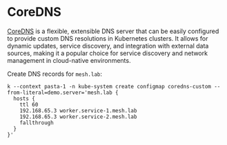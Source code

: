 # CoreDNS

[CoreDNS](https://coredns.io) is a flexible, extensible DNS server that can be easily configured to provide custom DNS resolutions in Kubernetes clusters. It allows for dynamic updates, service discovery, and integration with external data sources, making it a popular choice for service discovery and network management in cloud-native environments.

Create DNS records for `mesh.lab`:
```console
k --context pasta-1 -n kube-system create configmap coredns-custom --from-literal=demo.server='mesh.lab {
  hosts {
    ttl 60
    192.168.65.3 worker.service-1.mesh.lab
    192.168.65.3 worker.service-2.mesh.lab
    fallthrough
  }
}'
```
